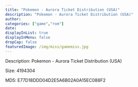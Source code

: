 ```yaml
---
title: "Pokemon - Aurora Ticket Distribution (USA)"
description: "Pokemon - Aurora Ticket Distribution (USA)"
author: 
categories: ["game","rom"]
date: 
displayInList: true
displayInMenu: false
dropCap: false
featuredImage: /img/miss/gamemiss.jpg
---
```


Description: Pokemon - Aurora Ticket Distribution (USA)

Size: 4194304

MD5: E77D18DDD04D2E5A6B02A0A15EC088F2

